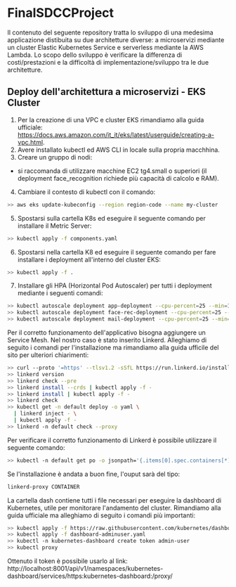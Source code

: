 # FinalSDCCProject
Il contenuto del seguente repository tratta lo sviluppo di una medesima applicazione distibuita su due architetture diverse: a microservizi mediante un cluster Elastic Kubernetes Service e serverless mediante la AWS Lambda. Lo scopo dello sviluppo è verificare la differenza di costi/prestazioni e la difficoltà di implementazione/sviluppo tra le due architetture.

## Deploy dell'architettura a microservizi - EKS Cluster

1. Per la creazione di una VPC e cluster EKS rimandiamo alla guida ufficiale: https://docs.aws.amazon.com/it_it/eks/latest/userguide/creating-a-vpc.html.
2. Avere installato kubectl ed AWS CLI in locale sulla propria macchhina.
3. Creare un gruppo di nodi:
-   si raccomanda di utilizzare macchine EC2 tg4.small o superiori (il deployment face_recognition richiede più capacità di calcolo e RAM).
4. Cambiare il contesto di kubectl con il comando:
```bash
>> aws eks update-kubeconfig --region region-code --name my-cluster
```
5. Spostarsi sulla cartella K8s ed eseguire il seguente comando per installare il Metric Server:
```bash
>> kubectl apply -f components.yaml
```
6. Spostarsi nella cartella K8 ed eseguire il seguente comando per fare installare i deployment all'interno del cluster EKS:
```bash
>> kubectl apply -f .
```
7. Installare gli HPA (Horizontal Pod Autoscaler) per tutti i deployment mediante i seguenti comandi:
```bash
>> kubectl autoscale deployment app-deployment --cpu-percent=25 --min=1 --max=10
>> kubectl autoscale deployment face-rec-deployment --cpu-percent=25 --min=1 --max=10
>> kubectl autoscale deployment mail-deployment --cpu-percent=25 --min=1 --max=10
```
Per il corretto funzionamento dell'applicativo bisogna aggiungere un Service Mesh. Nel nostro caso è stato inserito Linkerd. Alleghiamo di seguito i comandi per l'installazione ma rimandiamo alla guida ufficile del sito per ulteriori chiarimenti:
```bash
>> curl --proto '=https' --tlsv1.2 -sSfL https://run.linkerd.io/install | sh
>> linkerd version
>> linkerd check --pre
>> linkerd install --crds | kubectl apply -f -
>> linkerd install | kubectl apply -f -
>> linkerd check
>> kubectl get -n default deploy -o yaml \
  | linkerd inject - \
  | kubectl apply -f -
>> linkerd -n default check --proxy
```
Per verificare il corretto funzionamento di Linkerd è possibile utilizzare il seguente comando:
```bash
>> kubectl -n default get po -o jsonpath='{.items[0].spec.containers[*].name}'
```
Se l'installazione è andata a buon fine, l'ouput  sarà del tipo:
```bash
linkerd-proxy CONTAINER
```
La cartella dash contiene tutti i file necessari per eseguire la dashboard di Kubernetes, utile per monitorare l'andamento del cluster. Rimandiamo alla guida ufficiale ma alleghiamo di seguito i comandi più importanti:
```bash
>> kubectl apply -f https://raw.githubusercontent.com/kubernetes/dashboard/v2.7.0/aio/deploy/recommended.yaml
>> kubectl apply -f dashboard-adminuser.yaml
>> kubectl -n kubernetes-dashboard create token admin-user
>> kubectl proxy
```
Ottenuto il token è possibile usarlo al link: http://localhost:8001/api/v1/namespaces/kubernetes-dashboard/services/https:kubernetes-dashboard:/proxy/
